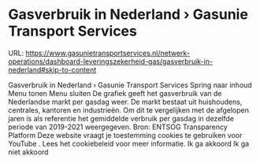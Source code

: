 # Gasverbruik in Nederland › Gasunie Transport Services

URL: https://www.gasunietransportservices.nl/netwerk-operations/dashboard-leveringszekerheid-gas/gasverbruik-in-nederland#skip-to-content

Gasverbruik in Nederland › Gasunie Transport Services
Spring naar inhoud
Menu tonen
Menu sluiten
De grafiek geeft het gasverbruik van de Nederlandse markt per
gasdag
weer. De markt bestaat uit huishoudens, centrales, kantoren en industrieën. Om dit te vergelijken met de afgelopen jaren is als referentie het gemiddelde verbruik per
gasdag
in dezelfde periode van 2019-2021 weergegeven.
Bron:
ENTSOG Transparency Platform
Deze website vraagt je toestemming cookies te gebruiken voor
YouTube
. Lees het
cookiebeleid
voor meer informatie.
Ik ga akkoord
Ik ga niet akkoord